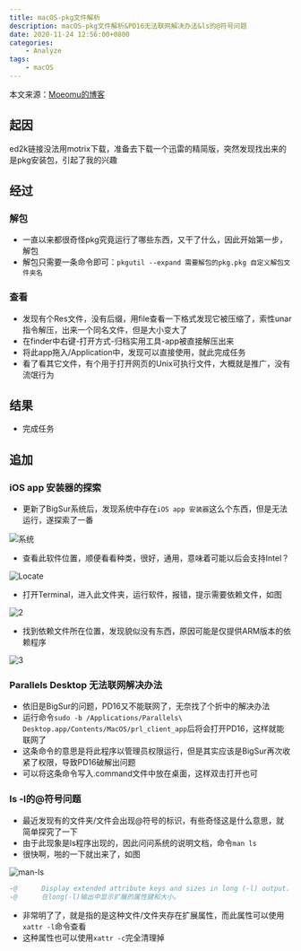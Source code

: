 ```yaml
---
title: macOS-pkg文件解析
description: macOS-pkg文件解析&PD16无法联网解决办法&ls的@符号问题
date: 2020-11-24 12:56:00+0800
categories:
    - Analyze
tags:
    - macOS
---
```


本文来源：[Moeomu的博客](/zh-cn/posts/macOS-pkg文件解析/)

## 起因

ed2k链接没法用motrix下载，准备去下载一个迅雷的精简版，突然发现找出来的是pkg安装包，引起了我的兴趣

## 经过

### 解包

- 一直以来都很奇怪pkg究竟运行了哪些东西，又干了什么，因此开始第一步，解包
- 解包只需要一条命令即可：`pkgutil --expand 需要解包的pkg.pkg 自定义解包文件夹名`

### 查看

- 发现有个Res文件，没有后缀，用file查看一下格式发现它被压缩了，索性unar指令解压，出来一个同名文件，但是大小变大了
- 在finder中右键-打开方式-归档实用工具-app被直接解压出来
- 将此app拖入/Application中，发现可以直接使用，就此完成任务
- 看了看其它文件，有个用于打开网页的Unix可执行文件，大概就是推广，没有流氓行为

## 结果

- 完成任务

## 追加

### iOS app 安装器的探索

- 更新了BigSur系统后，发现系统中存在`iOS app 安装器`这么个东西，但是无法运行，遂探索了一番

![系统](https://s3.ax1x.com/2020/11/24/Dt5BZt.png)

- 查看此软件位置，顺便看看种类，很好，通用，意味着可能以后会支持Intel？

![Locate](https://s3.ax1x.com/2020/11/24/Dt5rIf.png)

- 打开Terminal，进入此文件夹，运行软件，报错，提示需要依赖文件，如图

![2](https://s3.ax1x.com/2020/11/24/Dt5DdP.png)

- 找到依赖文件所在位置，发现貌似没有东西，原因可能是仅提供ARM版本的依赖程序

![3](https://s3.ax1x.com/2020/11/24/Dt5wqI.png)

### Parallels Desktop 无法联网解决办法

- 依旧是BigSur的问题，PD16又不能联网了，无奈找了个折中的解决办法
- 运行命令`sudo -b /Applications/Parallels\ Desktop.app/Contents/MacOS/prl_client_app`后将会打开PD16，这样就能联网了
- 这条命令的意思是将此程序以管理员权限运行，但是其实应该是BigSur再次收紧了权限，导致PD16破解出问题
- 可以将这条命令写入.command文件中放在桌面，这样双击打开也可

### ls -l的@符号问题

- 最近发现有的文件夹/文件会出现@符号的标识，有些奇怪这是什么意思，就简单探究了一下
- 由于此现象是ls程序出现的，因此问问系统的说明文档，命令`man ls`
- 很快啊，啪的一下就出来了，如图

![man-ls](https://s3.ax1x.com/2020/11/24/Dto2bn.png)

```s
-@      Display extended attribute keys and sizes in long (-l) output.
-@      在long(-l)输出中显示扩展的属性键和大小。
```

- 非常明了了，就是指的是这种文件/文件夹存在扩展属性，而此属性可以使用`xattr -l`命令查看
- 这种属性也可以使用`xattr -c`完全清理掉
